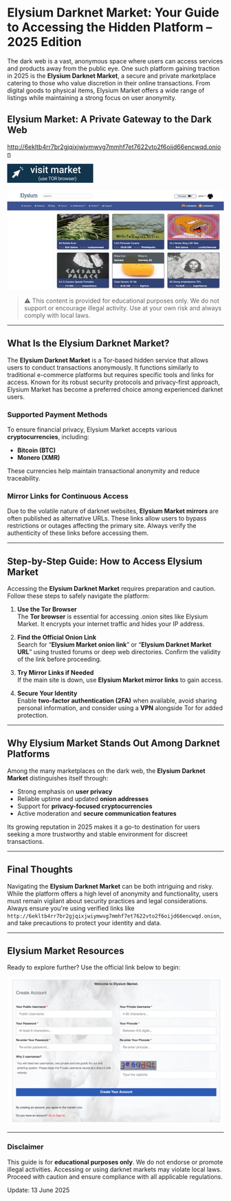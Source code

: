 

# Elysium Darknet Market: Your Guide to Accessing the Hidden Platform – 2025 Edition

The dark web is a vast, anonymous space where users can access services and products away from the public eye. One such platform gaining traction in 2025 is the **Elysium Darknet Market**, a secure and private marketplace catering to those who value discretion in their online transactions. From digital goods to physical items, Elysium Market offers a wide range of listings while maintaining a strong focus on user anonymity.

## Elysium Market: A Private Gateway to the Dark Web

http://6ekltb4rr7br2gjqixjwiymwvg7mmhf7et7622vto2f6oijd66encwqd.onion

[<img src="/thumbnails/left.webp" width="200">](http://6ekltb4rr7br2gjqixjwiymwvg7mmhf7et7622vto2f6oijd66encwqd.onion)

<a href="http://6ekltb4rr7br2gjqixjwiymwvg7mmhf7et7622vto2f6oijd66encwqd.onion"><img src="/thumbnails/crop.webp" alt="Elysium Market Preview" style="max-width: 100%;"></a>

> ⚠️ This content is provided for educational purposes only. We do not support or encourage illegal activity. Use at your own risk and always comply with local laws.

---

## What Is the Elysium Darknet Market?

The **Elysium Darknet Market** is a Tor-based hidden service that allows users to conduct transactions anonymously. It functions similarly to traditional e-commerce platforms but requires specific tools and links for access. Known for its robust security protocols and privacy-first approach, Elysium Market has become a preferred choice among experienced darknet users.

### Supported Payment Methods

To ensure financial privacy, Elysium Market accepts various **cryptocurrencies**, including:

- **Bitcoin (BTC)**
- **Monero (XMR)**

These currencies help maintain transactional anonymity and reduce traceability.

### Mirror Links for Continuous Access

Due to the volatile nature of darknet websites, **Elysium Market mirrors** are often published as alternative URLs. These links allow users to bypass restrictions or outages affecting the primary site. Always verify the authenticity of these links before accessing them.

---

## Step-by-Step Guide: How to Access Elysium Market

Accessing the **Elysium Darknet Market** requires preparation and caution. Follow these steps to safely navigate the platform:

1. **Use the Tor Browser**  
   The **Tor browser** is essential for accessing .onion sites like Elysium Market. It encrypts your internet traffic and hides your IP address.

2. **Find the Official Onion Link**  
   Search for “**Elysium Market onion link**” or “**Elysium Darknet Market URL**” using trusted forums or deep web directories. Confirm the validity of the link before proceeding.

3. **Try Mirror Links if Needed**  
   If the main site is down, use **Elysium Market mirror links** to gain access.

4. **Secure Your Identity**  
   Enable **two-factor authentication (2FA)** when available, avoid sharing personal information, and consider using a **VPN** alongside Tor for added protection.

---

## Why Elysium Market Stands Out Among Darknet Platforms

Among the many marketplaces on the dark web, the **Elysium Darknet Market** distinguishes itself through:

- Strong emphasis on **user privacy**
- Reliable uptime and updated **onion addresses**
- Support for **privacy-focused cryptocurrencies**
- Active moderation and **secure communication features**

Its growing reputation in 2025 makes it a go-to destination for users seeking a more trustworthy and stable environment for discreet transactions.

---

## Final Thoughts

Navigating the **Elysium Darknet Market** can be both intriguing and risky. While the platform offers a high level of anonymity and functionality, users must remain vigilant about security practices and legal considerations. Always ensure you're using verified links like `http://6ekltb4rr7br2gjqixjwiymwvg7mmhf7et7622vto2f6oijd66encwqd.onion`, and take precautions to protect your identity and data.

---

## Elysium Market Resources

Ready to explore further? Use the official link below to begin:

<a href="http://6ekltb4rr7br2gjqixjwiymwvg7mmhf7et7622vto2f6oijd66encwqd.onion"><img src="/thumbnails/static.webp" alt="Elysium Login" style="max-width: 100%;"></a>

---

### Disclaimer

This guide is for **educational purposes only**. We do not endorse or promote illegal activities. Accessing or using darknet markets may violate local laws. Proceed with caution and ensure compliance with all applicable regulations.




Update:  13 June 2025
